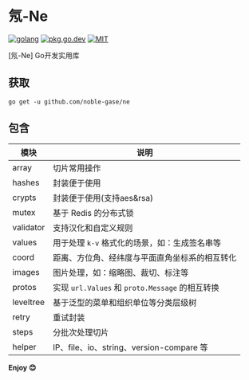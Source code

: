 # 氖-Ne

[![golang](https://img.shields.io/badge/Language-Go-green.svg?style=flat)](https://golang.org)
[![pkg.go.dev](https://img.shields.io/badge/dev-reference-007d9c?logo=go&logoColor=white&style=flat)](https://pkg.go.dev/github.com/noble-gase/ne)
[![MIT](http://img.shields.io/badge/license-MIT-brightgreen.svg)](http://opensource.org/licenses/MIT)

[氖-Ne] Go开发实用库

## 获取

```shell
go get -u github.com/noble-gase/ne
```

## 包含

| 模块      | 说明                                            |
| --------- | ----------------------------------------------- |
| array     | 切片常用操作                                    |
| hashes    | 封装便于使用                                    |
| crypts    | 封装便于使用(支持aes&rsa)                       |
| mutex     | 基于 Redis 的分布式锁                           |
| validator | 支持汉化和自定义规则                            |
| values    | 用于处理 `k-v` 格式化的场景，如：生成签名串等   |
| coord     | 距离、方位角、经纬度与平面直角坐标系的相互转化  |
| images    | 图片处理，如：缩略图、裁切、标注等              |
| protos    | 实现 `url.Values` 和 `proto.Message` 的相互转换 |
| leveltree | 基于泛型的菜单和组织单位等分类层级树            |
| retry     | 重试封装                                        |
| steps     | 分批次处理切片                                  |
| helper    | IP、file、io、string、version-compare 等        |

**Enjoy 😊**
